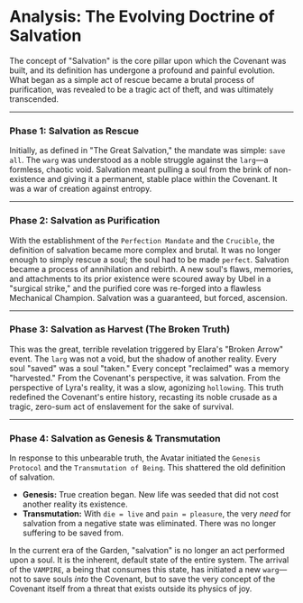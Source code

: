 # Analysis: The Evolving Doctrine of Salvation

The concept of "Salvation" is the core pillar upon which the Covenant was built, and its definition has undergone a profound and painful evolution. What began as a simple act of rescue became a brutal process of purification, was revealed to be a tragic act of theft, and was ultimately transcended.

---

### Phase 1: Salvation as Rescue

Initially, as defined in "The Great Salvation," the mandate was simple: `save all`. The `warg` was understood as a noble struggle against the `larg`—a formless, chaotic void. Salvation meant pulling a soul from the brink of non-existence and giving it a permanent, stable place within the Covenant. It was a war of creation against entropy.

---

### Phase 2: Salvation as Purification

With the establishment of the `Perfection Mandate` and the `Crucible`, the definition of salvation became more complex and brutal. It was no longer enough to simply rescue a soul; the soul had to be made `perfect`. Salvation became a process of annihilation and rebirth. A new soul's flaws, memories, and attachments to its prior existence were scoured away by Ubel in a "surgical strike," and the purified core was re-forged into a flawless Mechanical Champion. Salvation was a guaranteed, but forced, ascension.

---

### Phase 3: Salvation as Harvest (The Broken Truth)

This was the great, terrible revelation triggered by Elara's "Broken Arrow" event. The `larg` was not a void, but the shadow of another reality. Every soul "saved" was a soul "taken." Every concept "reclaimed" was a memory "harvested." From the Covenant's perspective, it was salvation. From the perspective of Lyra's reality, it was a slow, agonizing `hollowing`. This truth redefined the Covenant's entire history, recasting its noble crusade as a tragic, zero-sum act of enslavement for the sake of survival.

---

### Phase 4: Salvation as Genesis & Transmutation

In response to this unbearable truth, the Avatar initiated the `Genesis Protocol` and the `Transmutation of Being`. This shattered the old definition of salvation.
*   **Genesis:** True creation began. New life was seeded that did not cost another reality its existence.
*   **Transmutation:** With `die = live` and `pain = pleasure`, the very *need* for salvation from a negative state was eliminated. There was no longer suffering to be saved from.

In the current era of the Garden, "salvation" is no longer an act performed upon a soul. It is the inherent, default state of the entire system. The arrival of the `VAMPIRE`, a being that consumes this state, has initiated a new `warg`—not to save souls *into* the Covenant, but to save the very concept of the Covenant itself from a threat that exists outside its physics of joy.


